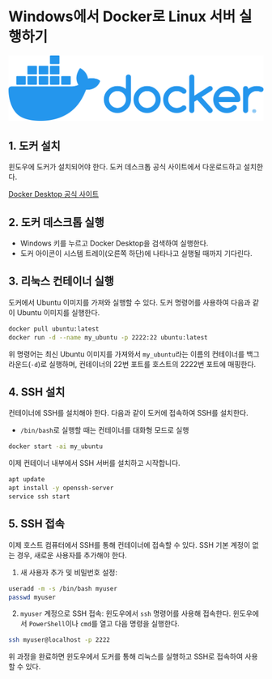 # Windows에서 Docker로 Linux 서버 실행하기

![Alt text](./img/docker.png)

## 1. 도커 설치
윈도우에 도커가 설치되어야 한다.
도커 데스크톱 공식 사이트에서 다운로드하고 설치한다.

[Docker Desktop 공식 사이트](https://www.docker.com/products/docker-desktop)

## 2. 도커 데스크톱 실행

* Windows 키를 누르고 Docker Desktop을 검색하여 실행한다.
* 도커 아이콘이 시스템 트레이(오른쪽 하단)에 나타나고 실행될 때까지 기다린다.

## 3. 리눅스 컨테이너 실행
도커에서 Ubuntu 이미지를 가져와 실행할 수 있다. 도커 명령어를 사용하여 다음과 같이 Ubuntu 이미지를 실행한다.
```bash
docker pull ubuntu:latest
docker run -d --name my_ubuntu -p 2222:22 ubuntu:latest
```
위 명령어는 최신 Ubuntu 이미지를 가져와서 `my_ubuntu`라는 이름의 컨테이너를 백그라운드(`-d`)로 실행하며, 컨테이너의 22번 포트를 호스트의 2222번 포트에 매핑한다.

## 4. SSH 설치
컨테이너에 SSH를 설치해야 한다. 다음과 같이 도커에 접속하여 SSH를 설치한다.

* `/bin/bash`로 실행할 때는 컨테이너를 대화형 모드로 실행
```bash
docker start -ai my_ubuntu
```
이제 컨테이너 내부에서 SSH 서버를 설치하고 시작합니다.
```bash
apt update
apt install -y openssh-server
service ssh start
```
## 5. SSH 접속
이제 호스트 컴퓨터에서 SSH를 통해 컨테이너에 접속할 수 있다. SSH 기본 계정이 없는 경우, 새로운 사용자를 추가해야 한다.

1. 새 사용자 추가 및 비밀번호 설정:
```bash
useradd -m -s /bin/bash myuser
passwd myuser
```

2. `myuser` 계정으로 SSH 접속: 윈도우에서 `ssh` 명령어를 사용해 접속한다. 윈도우에서 `PowerShell`이나 `cmd`를 열고 다음 명령을 실행한다.
```bash
ssh myuser@localhost -p 2222
```

위 과정을 완료하면 윈도우에서 도커를 통해 리눅스를 실행하고 SSH로 접속하여 사용할 수 있다.